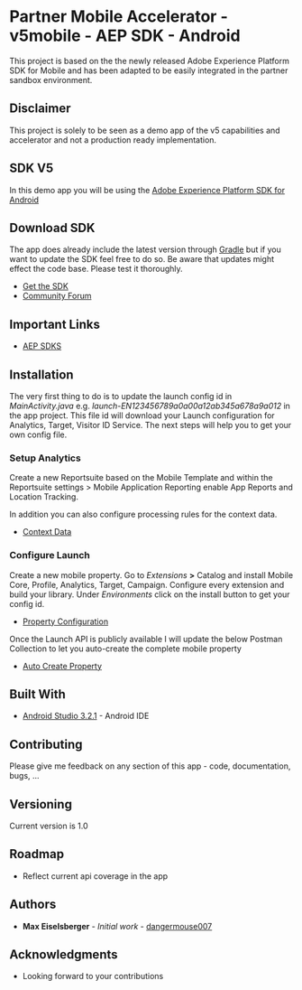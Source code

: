 # Partner Mobile Accelerator - v5mobile - AEP SDK - Android

This project is based on the the newly released Adobe Experience Platform SDK for Mobile and has been adapted to be easily integrated in the partner sandbox environment.

## Disclaimer

This project is solely to be seen as a demo app of the v5 capabilities and accelerator and not a production ready implementation.

## SDK V5

In this demo app you will be using the [Adobe Experience Platform SDK for Android](https://aep-sdks.gitbook.io/docs/)

## Download SDK

The app does already include the latest version through [Gradle](https://gradle.org/) but if you want to update the SDK feel free to do so. Be aware that updates might effect the code base. Please test it thoroughly.

* [Get the SDK](https://aep-sdks.gitbook.io/docs/getting-started/get-the-sdk)
* [Community Forum](https://forums.adobe.com/community/experience-cloud/platform/core-services/mobile-service)

## Important Links
* [AEP SDKS](https://github.com/Adobe-Marketing-Cloud/acp-sdks)

## Installation

The very first thing to do is to update the launch config id in  *MainActivity.java* e.g. *launch-EN123456789a0a00a12ab345a678a9a012* in the app project. This file id will download your Launch configuration for Analytics, Target, Visitor ID Service. The next steps will help you to get your own config file.

### Setup Analytics

Create a new Reportsuite based on the Mobile Template and within the Reportsuite settings > Mobile Application Reporting enable App Reports and Location Tracking.

In addition you can also configure processing rules for the context data.
- [Context Data](https://marketing.adobe.com/resources/help/en_US/sc/implement/context_data_variables.html)

### Configure Launch

Create a new mobile property. Go to *Extensions* **>** Catalog and install Mobile Core, Profile, Analytics, Target, Campaign. Configure every extension and build your library. Under *Environments* click on the install button to get your config id.

* [Property Configuration](https://aep-sdks.gitbook.io/docs/getting-started/create-a-mobile-property)

Once the Launch API is publicly available I will update the below Postman Collection to let you auto-create the complete mobile property
* [Auto Create Property](../resources/launch-postman-package/mobile-launch-property.json)

## Built With

* [Android Studio 3.2.1](https://developer.android.com) - Android IDE

## Contributing

Please give me feedback on any section of this app - code, documentation, bugs, ...

## Versioning

Current version is 1.0

## Roadmap

- Reflect current api coverage in the app

## Authors

* **Max Eiselsberger** - *Initial work* - [dangermouse007](https://github.com/dangermouse007)

## Acknowledgments

* Looking forward to your contributions

